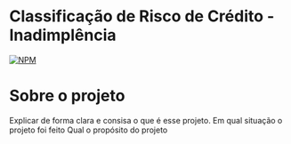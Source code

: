 # Classificação de Risco de Crédito - Inadimplência

[![NPM](https://img.shields.io/npm/l/react)](https://github.com/LucasAlves99/CreditDataRisk_Classification/blob/main/LICENSE) 

# Sobre o projeto

Explicar de forma clara e consisa o que é esse projeto.
Em qual situação o projeto foi feito
Qual o propósito do projeto



